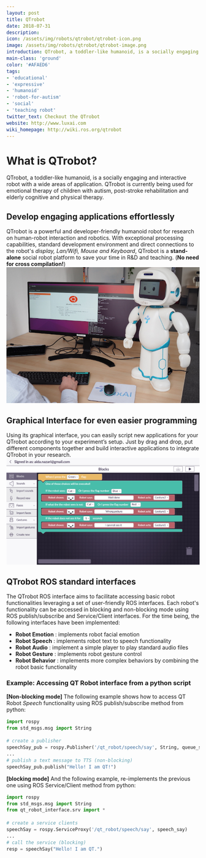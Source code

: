 ```yaml
---
layout: post
title: QTrobot
date: 2018-07-31
description:
icon: /assets/img/robots/qtrobot/qtrobot-icon.png
image: /assets/img/robots/qtrobot/qtrobot-image.png
introduction: QTrobot, a toddler-like humanoid, is a socially engaging and interactive robot with a wide areas of application. QTrobot is currently being used for emotional therapy of children with autism, post-stroke rehabilitation and elderly cognitive and physical therapy.
main-class: 'ground'
color: '#AFAED6'
tags:
- 'educational'
- 'expressive'
- 'humanoid'
- 'robot-for-autism'
- 'social'
- 'teaching robot'
twitter_text: Checkout the QTrobot
website: http://www.luxai.com
wiki_homepage: http://wiki.ros.org/qtrobot
---
```


# What is QTrobot?
QTrobot, a toddler-like humanoid, is a socially engaging and interactive robot with a wide areas of application. QTrobot is currently being used for emotional therapy of children with autism, post-stroke rehabilitation and elderly cognitive and physical therapy.


## Develop engaging applications effortlessly
QTrobot is a powerful and developer-friendly humanoid robot for research on human-robot interaction and robotics. With exceptional processing capabilities, standard development environment and direct connections to the robot's *display, Lan/Wifi, Mouse and Keyboard*, QTrobot is a **stand-alone** social robot platform to save your time in R&D and teaching. (**No need for cross compilation!**)
[![N|Solid](/assets/img/robots/qtrobot/qtrobot-devel.png)](http://www.luxai.com/)


## Graphical Interface for even easier programming
Using its graphical interface, you can easily script new applications for your QTrobot according to your experiment’s setup. Just by drag and drop, put different components together and build interactive applications to integrate QTrobot in your research.
[![N|Solid](/assets/img/robots/qtrobot/qtrobot-gui.jpg)](http://www.luxai.com/)



## QTrobot ROS standard interfaces
The QTrobot ROS interface aims to facilitate accessing basic robot functionalities leveraging a set of user-friendly ROS interfaces. Each robot's functionality can be accessed in blocking and non-blocking mode using ROS publish/subscribe and Service/Client interfaces. For the time being, the following interfaces have been implemented:
- **Robot Emotion**  : implements robot facial emotion
- **Robot Speech**   : implements robot text to speech functionality
- **Robot Audio**    : implement a simple player to play standard audio files   
- **Robot Gesture**  : implements robot gesture control
- **Robot Behavior** : implements more complex behaviors by combining the robot basic functionality


### Example: Accessing QT Robot interface from a python script
**[Non-blocking mode]** The following example shows how to access QT Robot *Speech* functionality using ROS publish/subscribe method from python:
```py
import rospy
from std_msgs.msg import String

# create a publisher
speechSay_pub = rospy.Publisher('/qt_robot/speech/say', String, queue_size=10)
...
# publish a text message to TTS (non-blocking)
speechSay_pub.publish("Hello! I am QT!")
```
**[blocking mode]** And the following example, re-implements the previous one using ROS Service/Client method from python:
```py
import rospy
from std_msgs.msg import String
from qt_robot_interface.srv import *

# create a service clients
speechSay = rospy.ServiceProxy('/qt_robot/speech/say', speech_say)
...
# call the service (blocking)
resp = speechSay("Hello! I am QT.")
```

